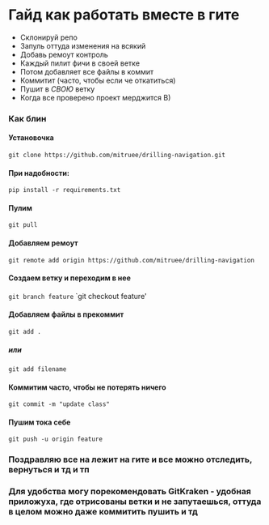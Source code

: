 # Гайд как работать вместе в гите

-  Склонируй репо
-  Запуль оттуда изменения на всякий
-  Добавь ремоут контроль
-  Каждый пилит фичи в своей ветке
-  Потом добавляет все файлы в коммит
-  Коммитит (часто, чтобы если че откатиться)
-  Пушит в _СВОЮ_ ветку
-  Когда все проверено проект мерджится B)

###  Как блин
####  Установочка
`
git clone https://github.com/mitruee/drilling-navigation.git
`
#### При надобности:
`pip install -r requirements.txt`

#### Пулим
`git pull`

#### Добавляем ремоут
`git remote add origin https://github.com/mitruee/drilling-navigation`

#### Создаем ветку и переходим в нее

`git branch feature`
`git checkout feature'

#### Добавляем файлы в прекоммит

`git add .`
##### или 

`git add filename`

#### Коммитим часто, чтобы не потерять ничего

`git commit -m "update class"`

#### Пушим тока себе

`git push -u origin feature`

### Поздравляю все на лежит на гите и все можно отследить, вернуться и тд и тп

### Для удобства могу порекомендовать GitKraken - удобная приложуха, где отрисованы ветки и не запутаешься, оттуда в целом можно даже коммитить пушить и тд
